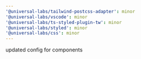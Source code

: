 ```yaml
---
'@universal-labs/tailwind-postcss-adapter': minor
'@universal-labs/vscode': minor
'@universal-labs/ts-styled-plugin-tw': minor
'@universal-labs/styled': minor
'@universal-labs/css': minor
---
```


updated config for components
